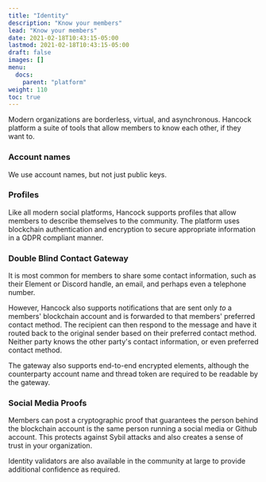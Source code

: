 ```yaml
---
title: "Identity"
description: "Know your members"
lead: "Know your members"
date: 2021-02-18T10:43:15-05:00
lastmod: 2021-02-18T10:43:15-05:00
draft: false
images: []
menu: 
  docs:
    parent: "platform"
weight: 110
toc: true
---
```


Modern organizations are borderless, virtual, and asynchronous. Hancock platform a suite of tools that allow members to know each other, if they want to.

### Account names
We use account names, but not just public keys.

### Profiles
Like all modern social platforms, Hancock supports profiles that allow members to describe themselves to the community. The platform uses blockchain authentication and encryption to secure appropriate information in a GDPR compliant manner.

### Double Blind Contact Gateway
It is most common for members to share some contact information, such as their Element or Discord handle, an email, and perhaps even a telephone number.

However, Hancock also supports notifications that are sent only *to* a members' blockchain account and is forwarded to that members' preferred contact method. The recipient can then respond to the message and have it routed back to the original sender based on their preferred contact method. Neither party knows the other party's contact information, or even preferred contact method. 

The gateway also supports end-to-end encrypted elements, although the counterparty account name and thread token are required to be readable by the gateway.

### Social Media Proofs
Members can post a cryptographic proof that guarantees the person behind the blockchain account is the same person running a social media or Github account. This protects against Sybil attacks and also creates a sense of trust in your organization.

Identity validators are also available in the community at large to provide additional confidence as required.

